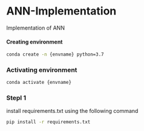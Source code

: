 # ANN-Implementation
Implementation of ANN
#### Creating environment

```bash
conda create -n {envname} python=3.7
``` 
### Activating environment 
```bash
conda activate {envname}
``` 
### Stepl 1
install requirements.txt using the following command 
 
```bash
pip install -r requirements.txt
``` 

